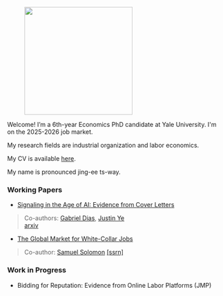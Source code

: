 
<figure>
  <img src="images/portrait.jpg" width="250" >
</figure>


Welcome! I’m a 6th-year Economics PhD candidate at Yale University. I'm on the 2025-2026 job market.

My research fields are industrial organization and labor economics. 

My CV is available [here](/Jingyi_Cui_CV_202506.pdf). 

My name is pronounced jing-ee ts-way.

### Working Papers

* [Signaling in the Age of AI: Evidence from Cover Letters](/Signaling_AI_Cui_Dias_Ye.pdf) 
> Co-authors: [Gabriel Dias](https://economics.yale.edu/people/gabriel-dias-santamarina), [Justin Ye](https://economics.yale.edu/people/justin-ye)  
> [arxiv](https://arxiv.org/abs/2509.25054)

* [The Global Market for White-Collar Jobs](/CuiSolomonWhiteCollarGlobalization.pdf)  
> Co-author: [Samuel Solomon](https://www.samuelmsolomon.com/)
> [[ssrn]](https://papers.ssrn.com/sol3/papers.cfm?abstract_id=4942498)


### Work in Progress

* Bidding for Reputation: Evidence from Online Labor Platforms (JMP)





